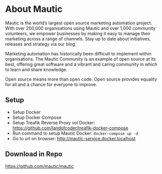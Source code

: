 # About Mautic

Mautic is the world’s largest open source marketing automation project. With over 200,000 organisations using Mautic and over 1,000 community volunteers, we empower businesses by making it easy to manage their marketing across a range of channels. Stay up to date about initiatives, releases and strategy via our blog.

Marketing automation has historically been difficult to implement within organisations. The Mautic Community is an example of open source at its best, offering great software and a vibrant and caring community in which to learn and share knowledge.

Open source means more than open code. Open source provides equality for all and a chance for everyone to improve.

## Setup

- Setup Docker 
- Setup Docker Compose
- Setup Treafik Reverse Proxy voi Docker: https://github.com/landofcoder/treafik-docker-compose
- Run command to setup Mautic Docker: ``docker-compose up -d``
- Go to url on browser: http://mautic-service.docker.localhost

## Download in Repo

https://github.com/mautic/mautic
